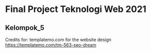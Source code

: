 # Final Project Teknologi Web 2021
## Kelompok_5

Credits for:
templatemo.com for the website design
https://templatemo.com/tm-563-seo-dream
